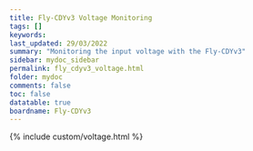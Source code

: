 ```yaml
---
title: Fly-CDYv3 Voltage Monitoring
tags: []
keywords: 
last_updated: 29/03/2022
summary: "Monitoring the input voltage with the Fly-CDYv3"
sidebar: mydoc_sidebar
permalink: fly_cdyv3_voltage.html
folder: mydoc
comments: false
toc: false
datatable: true
boardname: Fly-CDYv3
---
```


{% include custom/voltage.html %}  
